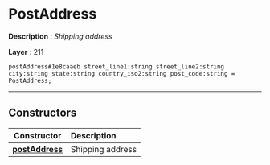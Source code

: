 # PostAddress

**Description** : *Shipping address*

**Layer** : 211

```tl
postAddress#1e8caaeb street_line1:string street_line2:string city:string state:string country_iso2:string post_code:string = PostAddress;
```

---

## Constructors

| Constructor | Description |
| :---: | :--- |
| [**postAddress**](constructor/postAddress) | Shipping address |